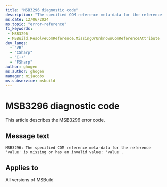 ```yaml
---
title: "MSB3296 diagnostic code"
description: "The specified COM reference meta-data for the reference 'value' is missing or has an invalid value: 'value'."
ms.date: 12/06/2024
ms.topic: "error-reference"
f1_keywords:
 - MSB3296
 - MSBuild.ResolveComReference.MissingOrUnknownComReferenceAttribute
dev_langs:
  - "VB"
  - "CSharp"
  - "C++"
  - "FSharp"
author: ghogen
ms.author: ghogen
manager: mijacobs
ms.subservice: msbuild
---
```


# MSB3296 diagnostic code

<!-- :::ErrorDefinitionDescription::: -->
<!-- :::editable-content name="introDescription"::: -->
This article describes the MSB3296 error code.
<!-- :::editable-content-end::: -->

## Message text

`MSB3296: The specified COM reference meta-data for the reference 'value' is missing or has an invalid value: 'value'.`

<!-- :::editable-content name="postOutputDescription"::: -->
<!--
{StrBegin="MSB3296: "}
-->
<!-- :::editable-content-end::: -->
<!-- :::ErrorDefinitionDescription-end::: -->

## Applies to

All versions of MSBuild
